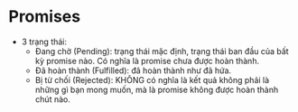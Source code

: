 # Promises

- 3 trạng thái:
    - Đang chờ (Pending): trạng thái mặc định, trạng thái ban đầu của bất kỳ promise nào. Có nghĩa là promise chưa được hoàn thành.
    - Đã hoàn thành (Fulfilled): đã hoàn thành như đã hứa.
    - Bị từ chối (Rejected): KHÔNG có nghĩa là kết quả không phải là những gì bạn mong muốn, mà là promise không được hoàn thành chút nào.
